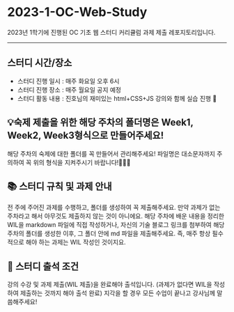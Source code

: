 # 2023-1-OC-Web-Study
2023년 1학기에 진행된 OC 기초 웹 스터디 커리큘럼 과제 제출 레포지토리입니다.

-----

## 스터디 시간/장소
- 스터디 진행 일시 : 매주 화요일 오후 6시
- 스터디 진행 장소 : 매주 월요일 공지 예정
- 스터디 활동 내용 : 진호님의 재미있는 html+CSS+JS 강의와 함께 실습 진행 🎈

## 💡숙제 제출을 위한 해당 주차의 폴더명은 Week1, Week2, Week3형식으로 만들어주세요!
 해당 주차의 숙제에 대한 폴더를 꼭 만들어서 관리해주세요! 파일명은 대소문자까지 주의하여 꼭 위의 형식을 지켜주시기 바랍니다!👩🏻‍🚀
 
## 📚 스터디 규칙 및 과제 안내
전 주에 주어진 과제를 수행하고, 폴더를 생성하여 꼭 제출해주세요.
만약 과제가 없는 주차라고 해서 아무것도 제출하지 않는 것이 아니에요. 해당 주차에 배운 내용을 정리한 WIL을 markdown 파일에 직접 작성하거나, 자신의 기술 블로그 링크를 첨부하여 해당 주차의 폴더를 생성한 이후, 그 폴더 안에 md 파일을 제출해주세요. 즉, 매주 항상 필수적으로 해야 하는 과제는 WIL 작성인 것이지요.

## 🎯 스터디 출석 조건
강의 수강 및 과제 제출(WIL 제출)을 완료해야 출석입니다. (과제가 없다면 WIL을 작성하여 제출하는 것까지 해야 출석 완료)
지각을 할 경우 모든 수업이 끝나고 강사님께 말씀해주세요!
